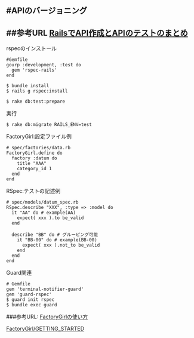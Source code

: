 #APIのバージョニング
---
##参考URL
[RailsでAPI作成とAPIのテストのまとめ](http://ruby-rails.hatenadiary.com/entry/20150108/1420675366)
---

rspecのインストール
```
#Gemfile
gourp :development, :test do
  gem 'rspec-rails'
end

$ bundle install
$ rails g rspec:install

$ rake db:test:prepare
```

実行
```
$ rake db:migrate RAILS_ENV=test
```

FactoryGirl:設定ファイル例
```
# spec/factories/data.rb
FactoryGirl.define do
  factory :datum do
    title "AAA"
    category_id 1
  end
end
```

RSpec:テストの記述例
```
# spec/models/datum_spec.rb
RSpec.describe "XXX", :type => :model do
  it "AA" do # example(AA)
    expect( xxx ).to be_valid
  end

  describe "BB" do # グルーピング可能
    it "BB-00" do # example(BB-00)
      expect( xxx ).not_to be_valid
    end
  end
end
```

Guard関連
```
# Gemfile
gem 'terminal-notifier-guard'
gem 'guard-rspec'
$ guard init rspec
$ bundle exec guard
```

###参考URL:
[FactoryGirlの使い方](http://qiita.com/yui-knk/items/bf5ec1bf382e965660b2)

[FactoryGirl/GETTING_STARTED](https://github.com/thoughtbot/factory_girl/blob/master/GETTING_STARTED.md)
